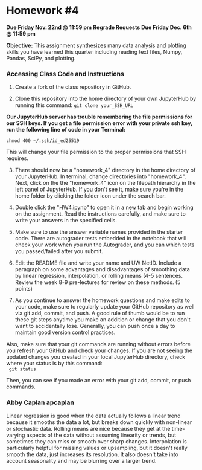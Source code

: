 # Homework #4   
**Due Friday Nov. 22nd @ 11:59 pm**
**Regrade Requests Due Friday Dec. 6th @ 11:59 pm**

**Objective:** This assignment synthesizes many data analysis and plotting skills you have learned this quarter including reading text files, Numpy, Pandas, SciPy, and plotting.

### Accessing Class Code and Instructions

1. Create a fork of the class repository in GitHub.

2. Clone this repository into the home directory of your own JupyterHub by running this command:
```git clone your_SSH_URL```

**Our JupyterHub server has trouble remembering the file permissions for our SSH keys. If you get a file permission error with your private ssh key, run the following line of code in your Terminal:**

```chmod 400 ~/.ssh/id_ed25519``` 
<br>

This will change your file permission to the proper permissions that SSH requires.

3. There should now be a "homework_4" directory in the home directory of your JupyterHub. In terminal, change directories into "homework_4". Next, click on the the "homework_4" icon on the filepath hierarchy in the left panel of JupyterHub. If you don't see it, make sure you're in the home folder by clicking the folder icon under the search bar. 

4. Double click the "HW4.ipynb" to open it in a new tab and begin working on the assignment. Read the instructions carefully, and make sure to write your answers in the specified cells. 

5. Make sure to use the answer variable names provided in the starter code. There are autograder tests embedded in the notebook that will check your work when you run the Autograder, and you can which tests you passed/failed after you submit.

6. Edit the README file and write your name and UW NetID. Include a paragraph on some advantages and disadvantages of smoothing data by linear regression, interpolation, or rolling means (4-5 sentences. Review the week 8-9 pre-lectures for review on these methods. (5 points)

7. As you continue to answer the homework questions and make edits to your code, make sure to regularly update your GitHub repository as well via git add, commit, and push. A good rule of thumb would be to run these git steps anytime you make an addition or change that you don't want to accidentally lose. Generally, you can push once a day to maintain good version control practices. <br>

Also, make sure that your git commands are running without errors before you refresh your GitHub and check your changes. If you are not seeing the updated changes you created in your local JupyterHub directory, check where your status is by this command: <br>
``` git status```

Then, you can see if you made an error with your git add, commit, or push commands.


### Abby Caplan apcaplan
Linear regression is good when the data actually follows a linear trend because it smooths the data a lot, but breaks down quickly with non-linear or stochastic data. Rolling means are nice because they get at the time-varying aspects of the data without assuming linearity or trends, but sometimes they can miss or smooth over sharp changes. Interpolation is particularly helpful for missing values or upsampling, but it doesn't really smooth the data, just increases its resolution. It also doesn't take into account seasonality and may be blurring over a larger trend.